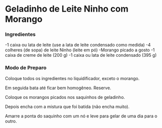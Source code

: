 # Geladinho de Leite Ninho com Morango



### Ingredientes

-1 caixa ou lata de leite (use a lata de leite condensado como medida)
-4 colheres (de sopa) de leite Ninho (leite em pó)
-Morango picado a gosto
-1 caixa de creme de leite (200 g)
-1 caixa ou lata de leite condensado (395 g)

### Modo de Preparo

Coloque todos os ingredientes no liquidificador, exceto o morango.

Em seguida bata até ficar bem homogêneo. Reserve.

Coloque os morangos picados nos saquinhos de geladinho.

Depois encha com a mistura que foi batida (não encha muito).

Amarre a ponta do saquinho com um nó e leve para gelar de uma dia para o outro.